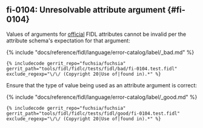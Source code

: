 ## fi-0104: Unresolvable attribute argument {#fi-0104}

Values of arguments for [official](/docs/reference/fidl/language/attributes.md)
FIDL attributes cannot be invalid per the attribute schema's expectation for
that argument:

{% include "docs/reference/fidl/language/error-catalog/label/_bad.md" %}

```fidl
{% includecode gerrit_repo="fuchsia/fuchsia" gerrit_path="tools/fidl/fidlc/tests/fidl/bad/fi-0104.test.fidl" exclude_regexp="\/\/ (Copyright 20|Use of|found in).*" %}
```

Ensure that the type of value being used as an attribute argument is correct:

{% include "docs/reference/fidl/language/error-catalog/label/_good.md" %}

```fidl
{% includecode gerrit_repo="fuchsia/fuchsia" gerrit_path="tools/fidl/fidlc/tests/fidl/good/fi-0104.test.fidl" exclude_regexp="\/\/ (Copyright 20|Use of|found in).*" %}
```
